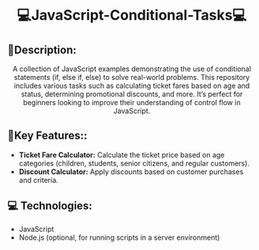 
<h1 align="center" style="font-weight: bold;">💻JavaScript-Conditional-Tasks💻</h1>

<h2 id="layout">🎨Description:</h2>
<p align="center">A collection of JavaScript examples demonstrating the use of conditional statements (if, else if, else) to solve real-world problems. This repository includes various tasks such as calculating ticket fares based on age and status, determining promotional discounts, and more. It’s perfect for beginners looking to improve their understanding of control flow in JavaScript.
</p>

<h2 id="layout">🎨Key Features::</h2>
<ul id="layout"> 
    <li> <b>Ticket Fare Calculator:</b> Calculate the ticket price based on age categories (children, students, senior citizens, and regular customers).</li>
    <li> <b>Discount Calculator:</b> Apply discounts based on customer purchases and criteria.</li>
</ul>


<h2 id="technologies">💻 Technologies:</h2>

- JavaScript
- Node.js (optional, for running scripts in a server environment) 




